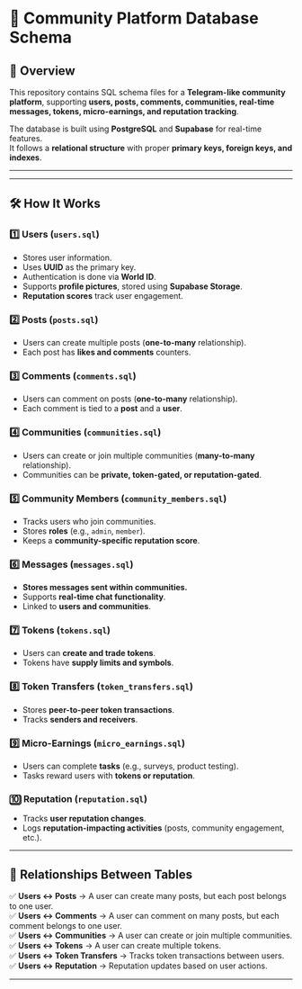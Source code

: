 # 📌 Community Platform Database Schema

## 🚀 Overview
This repository contains SQL schema files for a **Telegram-like community platform**, supporting **users, posts, comments, communities, real-time messages, tokens, micro-earnings, and reputation tracking**.

The database is built using **PostgreSQL** and **Supabase** for real-time features.  
It follows a **relational structure** with proper **primary keys, foreign keys, and indexes**.

---




---

## 🛠️ How It Works

### **1️⃣ Users (`users.sql`)**
- Stores user information.
- Uses **UUID** as the primary key.
- Authentication is done via **World ID**.
- Supports **profile pictures**, stored using **Supabase Storage**.
- **Reputation scores** track user engagement.

### **2️⃣ Posts (`posts.sql`)**
- Users can create multiple posts (**one-to-many** relationship).
- Each post has **likes and comments** counters.

### **3️⃣ Comments (`comments.sql`)**
- Users can comment on posts (**one-to-many** relationship).
- Each comment is tied to a **post** and a **user**.

### **4️⃣ Communities (`communities.sql`)**
- Users can create or join multiple communities (**many-to-many** relationship).
- Communities can be **private, token-gated, or reputation-gated**.

### **5️⃣ Community Members (`community_members.sql`)**
- Tracks users who join communities.
- Stores **roles** (e.g., `admin`, `member`).
- Keeps a **community-specific reputation score**.

### **6️⃣ Messages (`messages.sql`)**
- **Stores messages sent within communities.**
- Supports **real-time chat functionality**.
- Linked to **users and communities**.

### **7️⃣ Tokens (`tokens.sql`)**
- Users can **create and trade tokens**.
- Tokens have **supply limits and symbols**.

### **8️⃣ Token Transfers (`token_transfers.sql`)**
- Stores **peer-to-peer token transactions**.
- Tracks **senders and receivers**.

### **9️⃣ Micro-Earnings (`micro_earnings.sql`)**
- Users can complete **tasks** (e.g., surveys, product testing).
- Tasks reward users with **tokens or reputation**.

### **🔟 Reputation (`reputation.sql`)**
- Tracks **user reputation changes**.
- Logs **reputation-impacting activities** (posts, community engagement, etc.).

---

## 🔗 **Relationships Between Tables**
✅ **Users ↔ Posts** → A user can create many posts, but each post belongs to one user.  
✅ **Users ↔ Comments** → A user can comment on many posts, but each comment belongs to one user.  
✅ **Users ↔ Communities** → A user can create or join multiple communities.  
✅ **Users ↔ Tokens** → A user can create multiple tokens.  
✅ **Users ↔ Token Transfers** → Tracks token transactions between users.  
✅ **Users ↔ Reputation** → Reputation updates based on user actions.  

---
